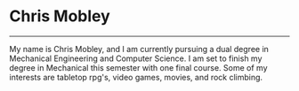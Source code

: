 # Chris Mobley
* * *
My name is Chris Mobley, and I am currently pursuing a dual degree in Mechanical Engineering and Computer Science. I am set to finish my degree in Mechanical this semester with one final course. Some of my interests are tabletop rpg's, video games, movies, and rock climbing.
